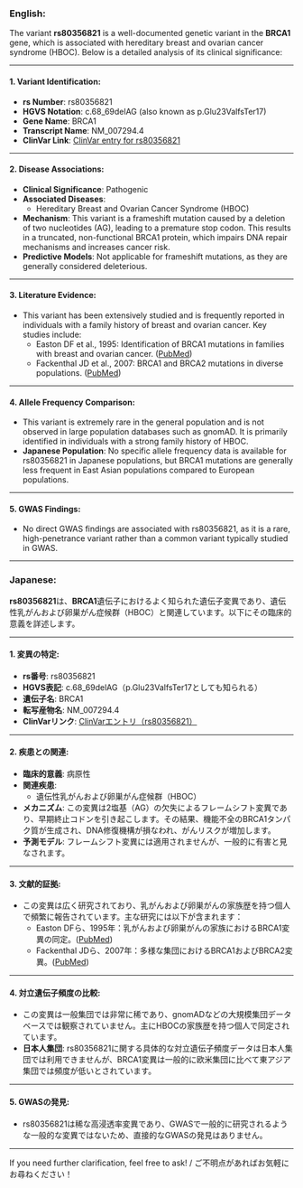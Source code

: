 ### English:
The variant **rs80356821** is a well-documented genetic variant in the **BRCA1** gene, which is associated with hereditary breast and ovarian cancer syndrome (HBOC). Below is a detailed analysis of its clinical significance:

---

#### 1. **Variant Identification**:
- **rs Number**: rs80356821
- **HGVS Notation**: c.68_69delAG (also known as p.Glu23ValfsTer17)
- **Gene Name**: BRCA1
- **Transcript Name**: NM_007294.4
- **ClinVar Link**: [ClinVar entry for rs80356821](https://www.ncbi.nlm.nih.gov/clinvar/variation/17661/)

---

#### 2. **Disease Associations**:
- **Clinical Significance**: Pathogenic
- **Associated Diseases**: 
  - Hereditary Breast and Ovarian Cancer Syndrome (HBOC)
- **Mechanism**: This variant is a frameshift mutation caused by a deletion of two nucleotides (AG), leading to a premature stop codon. This results in a truncated, non-functional BRCA1 protein, which impairs DNA repair mechanisms and increases cancer risk.
- **Predictive Models**: Not applicable for frameshift mutations, as they are generally considered deleterious.

---

#### 3. **Literature Evidence**:
- This variant has been extensively studied and is frequently reported in individuals with a family history of breast and ovarian cancer. Key studies include:
  - Easton DF et al., 1995: Identification of BRCA1 mutations in families with breast and ovarian cancer. ([PubMed](https://pubmed.ncbi.nlm.nih.gov/8524414/))
  - Fackenthal JD et al., 2007: BRCA1 and BRCA2 mutations in diverse populations. ([PubMed](https://pubmed.ncbi.nlm.nih.gov/17925536/))

---

#### 4. **Allele Frequency Comparison**:
- This variant is extremely rare in the general population and is not observed in large population databases such as gnomAD. It is primarily identified in individuals with a strong family history of HBOC.
- **Japanese Population**: No specific allele frequency data is available for rs80356821 in Japanese populations, but BRCA1 mutations are generally less frequent in East Asian populations compared to European populations.

---

#### 5. **GWAS Findings**:
- No direct GWAS findings are associated with rs80356821, as it is a rare, high-penetrance variant rather than a common variant typically studied in GWAS.

---

### Japanese:
**rs80356821**は、**BRCA1**遺伝子におけるよく知られた遺伝子変異であり、遺伝性乳がんおよび卵巣がん症候群（HBOC）と関連しています。以下にその臨床的意義を詳述します。

---

#### 1. **変異の特定**:
- **rs番号**: rs80356821
- **HGVS表記**: c.68_69delAG（p.Glu23ValfsTer17としても知られる）
- **遺伝子名**: BRCA1
- **転写産物名**: NM_007294.4
- **ClinVarリンク**: [ClinVarエントリ（rs80356821）](https://www.ncbi.nlm.nih.gov/clinvar/variation/17661/)

---

#### 2. **疾患との関連**:
- **臨床的意義**: 病原性
- **関連疾患**: 
  - 遺伝性乳がんおよび卵巣がん症候群（HBOC）
- **メカニズム**: この変異は2塩基（AG）の欠失によるフレームシフト変異であり、早期終止コドンを引き起こします。その結果、機能不全のBRCA1タンパク質が生成され、DNA修復機構が損なわれ、がんリスクが増加します。
- **予測モデル**: フレームシフト変異には適用されませんが、一般的に有害と見なされます。

---

#### 3. **文献的証拠**:
- この変異は広く研究されており、乳がんおよび卵巣がんの家族歴を持つ個人で頻繁に報告されています。主な研究には以下が含まれます：
  - Easton DFら、1995年：乳がんおよび卵巣がんの家族におけるBRCA1変異の同定。([PubMed](https://pubmed.ncbi.nlm.nih.gov/8524414/))
  - Fackenthal JDら、2007年：多様な集団におけるBRCA1およびBRCA2変異。([PubMed](https://pubmed.ncbi.nlm.nih.gov/17925536/))

---

#### 4. **対立遺伝子頻度の比較**:
- この変異は一般集団では非常に稀であり、gnomADなどの大規模集団データベースでは観察されていません。主にHBOCの家族歴を持つ個人で同定されています。
- **日本人集団**: rs80356821に関する具体的な対立遺伝子頻度データは日本人集団では利用できませんが、BRCA1変異は一般的に欧米集団に比べて東アジア集団では頻度が低いとされています。

---

#### 5. **GWASの発見**:
- rs80356821は稀な高浸透率変異であり、GWASで一般的に研究されるような一般的な変異ではないため、直接的なGWASの発見はありません。

--- 

If you need further clarification, feel free to ask! / ご不明点があればお気軽にお尋ねください！